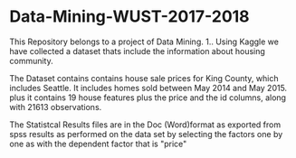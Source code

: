 # Data-Mining-WUST-2017-2018
This Repository belongs to a project of Data Mining.
1.. Using Kaggle we have collected a dataset thats include the information about housing community.

The Dataset contains contains house sale prices for King County, which includes Seattle. It includes homes sold between May 2014 and May 2015. plus it contains 19 house features plus the price and the id columns, along with 21613 observations.

The Statistcal Results files are in the Doc (Word)format as exported from spss results as performed on the data set by selecting the factors one by one as with the dependent factor that is "price"
